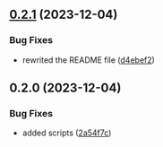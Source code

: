 

## [0.2.1](https://github.com/k3yboardnerd/kbnblog/compare/0.2.0...0.2.1) (2023-12-04)


### Bug Fixes

* rewrited the README file ([d4ebef2](https://github.com/k3yboardnerd/kbnblog/commit/d4ebef26a307dea0494e418ba22ac35a73da369d))

## 0.2.0 (2023-12-04)


### Bug Fixes

* added scripts ([2a54f7c](https://github.com/k3yboardnerd/kbnblog/commit/2a54f7cf2014666737707ab568690e64b6dbfef4))
